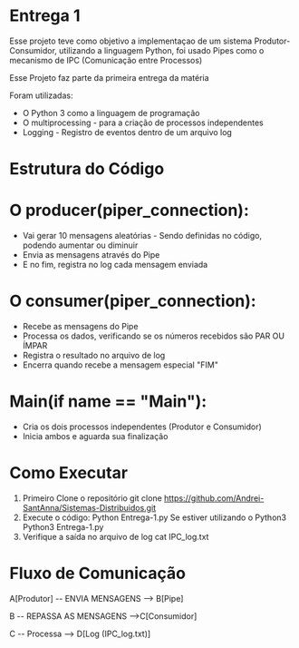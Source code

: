 # Entrega 1
Esse projeto teve como objetivo a implementaçao de um sistema Produtor-Consumidor, utilizando a linguagem Python, foi usado Pipes como o mecanismo de IPC (Comunicação entre Processos)

Esse Projeto faz parte da primeira entrega da matéria

Foram utilizadas:
- O Python 3 como a linguagem de programação
- O multiprocessing - para a criação de processos independentes
- Logging - Registro de eventos dentro de um arquivo log

# Estrutura do Código
# O producer(piper_connection):
- Vai gerar 10 mensagens aleatórias - Sendo definidas no código, podendo aumentar ou diminuir
- Envia as mensagens através do Pipe
- E no fim, registra no log cada mensagem enviada
# O consumer(piper_connection):
- Recebe as mensagens do Pipe
- Processa os dados, verificando se os números recebidos são PAR OU ÍMPAR
- Registra o resultado no arquivo de log
- Encerra quando recebe a mensagem especial "FIM"
# Main(if name == "Main"):
- Cria os dois processos independentes (Produtor e Consumidor)
- Inicia ambos e aguarda sua finalização
# Como Executar
1. Primeiro Clone o repositório
git clone https://github.com/Andrei-SantAnna/Sistemas-Distribuidos.git
2. Execute o código:
Python Entrega-1.py
Se estiver utilizando o Python3
Python3 Entrega-1.py
4. Verifique a saída no arquivo de log
cat IPC_log.txt
# Fluxo de Comunicação
A[Produtor] -- ENVIA MENSAGENS --> B[Pipe]

B -- REPASSA AS MENSAGENS -->C[Consumidor]

C -- Processa --> D[Log (IPC_log.txt)]

